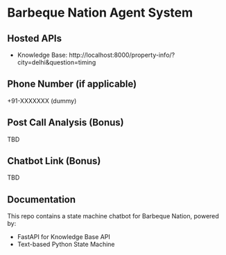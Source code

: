 # Barbeque Nation Agent System

## Hosted APIs
- Knowledge Base: http://localhost:8000/property-info/?city=delhi&question=timing

## Phone Number (if applicable)
+91-XXXXXXX (dummy)

## Post Call Analysis (Bonus)
TBD

## Chatbot Link (Bonus)
TBD

## Documentation
This repo contains a state machine chatbot for Barbeque Nation, powered by:
- FastAPI for Knowledge Base API
- Text-based Python State Machine
